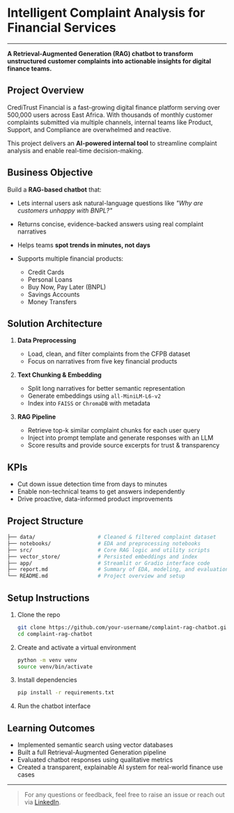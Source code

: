 #  Intelligent Complaint Analysis for Financial Services

---

**A Retrieval-Augmented Generation (RAG) chatbot to transform unstructured customer complaints into actionable insights for digital finance teams.**

##  Project Overview

CrediTrust Financial is a fast-growing digital finance platform serving over 500,000 users across East Africa. With thousands of monthly customer complaints submitted via multiple channels, internal teams like Product, Support, and Compliance are overwhelmed and reactive.

This project delivers an **AI-powered internal tool** to streamline complaint analysis and enable real-time decision-making.

##  Business Objective

Build a **RAG-based chatbot** that:

* Lets internal users ask natural-language questions like *"Why are customers unhappy with BNPL?"*
* Returns concise, evidence-backed answers using real complaint narratives
* Helps teams **spot trends in minutes, not days**
* Supports multiple financial products:

  * Credit Cards
  * Personal Loans
  * Buy Now, Pay Later (BNPL)
  * Savings Accounts
  * Money Transfers

## Solution Architecture

1. **Data Preprocessing**

   * Load, clean, and filter complaints from the CFPB dataset
   * Focus on narratives from five key financial products

2. **Text Chunking & Embedding**

   * Split long narratives for better semantic representation
   * Generate embeddings using `all-MiniLM-L6-v2`
   * Index into `FAISS` or `ChromaDB` with metadata

3. **RAG Pipeline**

   * Retrieve top-k similar complaint chunks for each user query
   * Inject into prompt template and generate responses with an LLM
   * Score results and provide source excerpts for trust & transparency

##  KPIs

* Cut down issue detection time from days to minutes
* Enable non-technical teams to get answers independently
* Drive proactive, data-informed product improvements

## Project Structure

```bash
├── data/                    # Cleaned & filtered complaint dataset
├── notebooks/               # EDA and preprocessing notebooks
├── src/                     # Core RAG logic and utility scripts
├── vector_store/            # Persisted embeddings and index
├── app/                     # Streamlit or Gradio interface code
├── report.md                # Summary of EDA, modeling, and evaluation
└── README.md                # Project overview and setup
```

##  Setup Instructions

1. Clone the repo

   ```bash
   git clone https://github.com/your-username/complaint-rag-chatbot.git
   cd complaint-rag-chatbot
   ```

2. Create and activate a virtual environment

   ```bash
   python -m venv venv
   source venv/bin/activate
   ```

3. Install dependencies

   ```bash
   pip install -r requirements.txt
   ```

4. Run the chatbot interface

  ##  Learning Outcomes

* Implemented semantic search using vector databases
* Built a full Retrieval-Augmented Generation pipeline
* Evaluated chatbot responses using qualitative metrics
* Created a transparent, explainable AI system for real-world finance use cases

---



> For any questions or feedback, feel free to raise an issue or reach out via [LinkedIn](https://www.linkedin.com).


